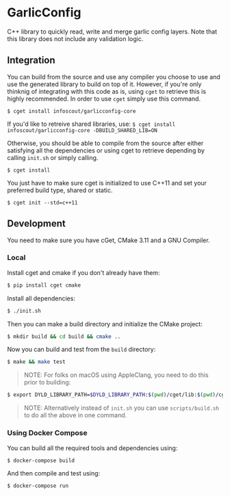 # GarlicConfig

C++ library to quickly read, write and merge garlic config layers. Note that this library does not include any validation logic.

## Integration
You can build from the source and use any compiler you choose to use and use the generated library to build on top of it. However, if you're only thinknig of integrating with this code as is, using `cget` to retrieve this is highly recommended. In order to use `cget` simply use this command.

`$ cget install infoscout/garlicconfig-core`

If you'd like to retreive shared libraries, use:
`$ cget install infoscout/garlicconfig-core -DBUILD_SHARED_LIB=ON`

Otherwise, you should be able to compile from the source after either satisfying all the dependencies or using cget to retrieve depending by calling `init.sh` or simply calling.

`$ cget install`

You just have to make sure cget is initialized to use C++11 and set your preferred build type, shared or static.

`$ cget init --std=c++11`

## Development
You need to make sure you have cGet, CMake 3.11 and a GNU Compiler.

### Local

Install cget and cmake if you don't already have them:

```bash
$ pip install cget cmake
```

Install all dependencies:

```bash
$ ./init.sh
```

Then you can make a build directory and initialize the CMake project:

```bash
$ mkdir build && cd build && cmake ..
```

Now you can build and test from the `build` directory:

```bash
$ make && make test
```

> NOTE: For folks on macOS using AppleClang, you need to do this prior to building:

```bash
$ export DYLD_LIBRARY_PATH=$DYLD_LIBRARY_PATH:$(pwd)/cget/lib:$(pwd)/cget/lib64
```

> NOTE: Alternatively instead of `init.sh` you can use `scripts/build.sh` to do all the above in one command.

### Using Docker Compose

You can build all the required tools and dependencies using:

```bash
$ docker-compose build
```

And then compile and test using:

```bash
$ docker-compose run
```
